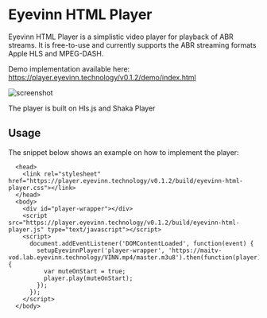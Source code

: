 # Eyevinn HTML Player

Eyevinn HTML Player is a simplistic video player for playback of ABR streams. It is free-to-use and currently supports the ABR streaming formats Apple HLS and MPEG-DASH.

Demo implementation available here: https://player.eyevinn.technology/v0.1.2/demo/index.html

![screenshot](https://player.eyevinn.technology/screenshot.png)

The player is built on Hls.js and Shaka Player

## Usage

The snippet below shows an example on how to implement the player:

```
  <head>
    <link rel="stylesheet" href="https://player.eyevinn.technology/v0.1.2/build/eyevinn-html-player.css"></link>
  </head>
  <body>
    <div id="player-wrapper"></div>
    <script src="https://player.eyevinn.technology/v0.1.2/build/eyevinn-html-player.js" type="text/javascript"></script>
    <script>
      document.addEventListener('DOMContentLoaded', function(event) {
        setupEyevinnPlayer('player-wrapper', 'https://maitv-vod.lab.eyevinn.technology/VINN.mp4/master.m3u8').then(function(player) {
          var muteOnStart = true;
          player.play(muteOnStart);
        });
      });
    </script>
  </body>
```
